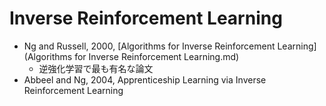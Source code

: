 # Inverse Reinforcement Learning

- Ng and Russell, 2000, [Algorithms for Inverse Reinforcement Learning](Algorithms for Inverse Reinforcement Learning.md)
  - 逆強化学習で最も有名な論文
- Abbeel and Ng, 2004, Apprenticeship Learning via Inverse Reinforcement Learning

